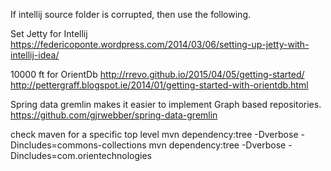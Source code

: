 If intellij source folder is corrupted, then use the following.
      <sourceFolder url="file://$MODULE_DIR$/src/main/java" isTestSource="false" />
      <sourceFolder url="file://$MODULE_DIR$/src/main/resources" type="java-resource" />
      <sourceFolder url="file://$MODULE_DIR$/src/test/java" isTestSource="true" />
      <excludeFolder url="file://$MODULE_DIR$/target" />

Set Jetty for Intellij
https://federicoponte.wordpress.com/2014/03/06/setting-up-jetty-with-intellij-idea/

10000 ft for OrientDb
http://rrevo.github.io/2015/04/05/getting-started/
http://pettergraff.blogspot.ie/2014/01/getting-started-with-orientdb.html

Spring data gremlin makes it easier to implement Graph based repositories.
https://github.com/gjrwebber/spring-data-gremlin

check maven for a specific top level
mvn dependency:tree -Dverbose -Dincludes=commons-collections
mvn dependency:tree -Dverbose -Dincludes=com.orientechnologies